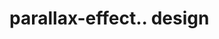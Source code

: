 # parallax-effect.. design                                                                                                                                                                                                                                                                                                                                                                                                      
                                     

